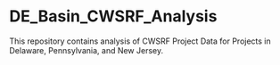 # DE_Basin_CWSRF_Analysis
This repository contains analysis of CWSRF Project Data for Projects in Delaware, Pennsylvania, and New Jersey.
